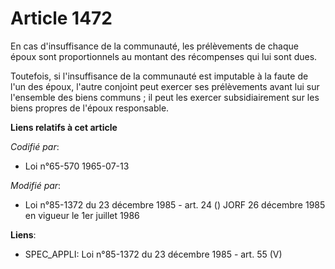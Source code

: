 # Article 1472

En cas d'insuffisance de la communauté, les prélèvements de chaque époux sont proportionnels au montant des récompenses qui
lui sont dues.

Toutefois, si l'insuffisance de la communauté est imputable à la faute de l'un des époux, l'autre conjoint peut exercer ses
prélèvements avant lui sur l'ensemble des biens communs ; il peut les exercer subsidiairement sur les biens propres de
l'époux responsable.

**Liens relatifs à cet article**

_Codifié par_:

  - Loi n°65-570 1965-07-13

_Modifié par_:

  - Loi n°85-1372 du 23 décembre 1985 - art. 24 () JORF 26 décembre 1985 en vigueur le 1er juillet 1986

**Liens**:

  - SPEC_APPLI: Loi n°85-1372 du 23 décembre 1985 - art. 55 (V)
